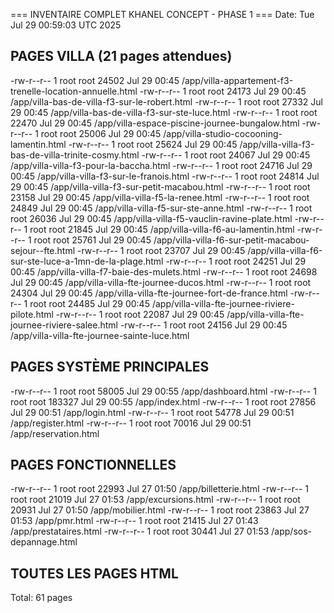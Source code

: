 === INVENTAIRE COMPLET KHANEL CONCEPT - PHASE 1 ===
Date: Tue Jul 29 00:59:03 UTC 2025

## PAGES VILLA (21 pages attendues)
-rw-r--r-- 1 root root 24502 Jul 29 00:45 /app/villa-appartement-f3-trenelle-location-annuelle.html
-rw-r--r-- 1 root root 24173 Jul 29 00:45 /app/villa-bas-de-villa-f3-sur-le-robert.html
-rw-r--r-- 1 root root 27332 Jul 29 00:45 /app/villa-bas-de-villa-f3-sur-ste-luce.html
-rw-r--r-- 1 root root 22470 Jul 29 00:45 /app/villa-espace-piscine-journee-bungalow.html
-rw-r--r-- 1 root root 25006 Jul 29 00:45 /app/villa-studio-cocooning-lamentin.html
-rw-r--r-- 1 root root 25624 Jul 29 00:45 /app/villa-villa-f3-bas-de-villa-trinite-cosmy.html
-rw-r--r-- 1 root root 24067 Jul 29 00:45 /app/villa-villa-f3-pour-la-baccha.html
-rw-r--r-- 1 root root 24716 Jul 29 00:45 /app/villa-villa-f3-sur-le-franois.html
-rw-r--r-- 1 root root 24814 Jul 29 00:45 /app/villa-villa-f3-sur-petit-macabou.html
-rw-r--r-- 1 root root 23158 Jul 29 00:45 /app/villa-villa-f5-la-renee.html
-rw-r--r-- 1 root root 24849 Jul 29 00:45 /app/villa-villa-f5-sur-ste-anne.html
-rw-r--r-- 1 root root 26036 Jul 29 00:45 /app/villa-villa-f5-vauclin-ravine-plate.html
-rw-r--r-- 1 root root 21845 Jul 29 00:45 /app/villa-villa-f6-au-lamentin.html
-rw-r--r-- 1 root root 25761 Jul 29 00:45 /app/villa-villa-f6-sur-petit-macabou-sejour--fte.html
-rw-r--r-- 1 root root 23707 Jul 29 00:45 /app/villa-villa-f6-sur-ste-luce-a-1mn-de-la-plage.html
-rw-r--r-- 1 root root 24251 Jul 29 00:45 /app/villa-villa-f7-baie-des-mulets.html
-rw-r--r-- 1 root root 24698 Jul 29 00:45 /app/villa-villa-fte-journee-ducos.html
-rw-r--r-- 1 root root 24304 Jul 29 00:45 /app/villa-villa-fte-journee-fort-de-france.html
-rw-r--r-- 1 root root 24485 Jul 29 00:45 /app/villa-villa-fte-journee-riviere-pilote.html
-rw-r--r-- 1 root root 22087 Jul 29 00:45 /app/villa-villa-fte-journee-riviere-salee.html
-rw-r--r-- 1 root root 24156 Jul 29 00:45 /app/villa-villa-fte-journee-sainte-luce.html

## PAGES SYSTÈME PRINCIPALES
-rw-r--r-- 1 root root  58005 Jul 29 00:55 /app/dashboard.html
-rw-r--r-- 1 root root 183327 Jul 29 00:55 /app/index.html
-rw-r--r-- 1 root root  27856 Jul 29 00:51 /app/login.html
-rw-r--r-- 1 root root  54778 Jul 29 00:51 /app/register.html
-rw-r--r-- 1 root root  70016 Jul 29 00:51 /app/reservation.html

## PAGES FONCTIONNELLES
-rw-r--r-- 1 root root 22993 Jul 27 01:50 /app/billetterie.html
-rw-r--r-- 1 root root 21019 Jul 27 01:53 /app/excursions.html
-rw-r--r-- 1 root root 20931 Jul 27 01:50 /app/mobilier.html
-rw-r--r-- 1 root root 23863 Jul 27 01:53 /app/pmr.html
-rw-r--r-- 1 root root 21415 Jul 27 01:43 /app/prestataires.html
-rw-r--r-- 1 root root 30441 Jul 27 01:53 /app/sos-depannage.html

## TOUTES LES PAGES HTML
Total: 61 pages
